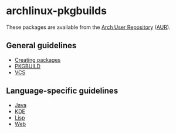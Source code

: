 # archlinux-pkgbuilds
These packages are available from the
[Arch User Repository](https://aur.archlinux.org/packages/?SeB=m&K=VirtualTam)
([AUR](https://aur.archlinux.org/)).

## General guidelines
- [Creating packages](https://wiki.archlinux.org/index.php/Creating_packages)
- [PKGBUILD](https://wiki.archlinux.org/index.php/PKGBUILD)
- [VCS](https://wiki.archlinux.org/index.php/VCS_package_guidelines)

## Language-specific guidelines
- [Java](https://wiki.archlinux.org/index.php/Java_package_guidelines)
- [KDE](https://wiki.archlinux.org/index.php/KDE_package_guidelines)
- [Lisp](https://wiki.archlinux.org/index.php/Lisp_package_guidelines)
- [Web](https://wiki.archlinux.org/index.php/Web_application_package_guidelines)
